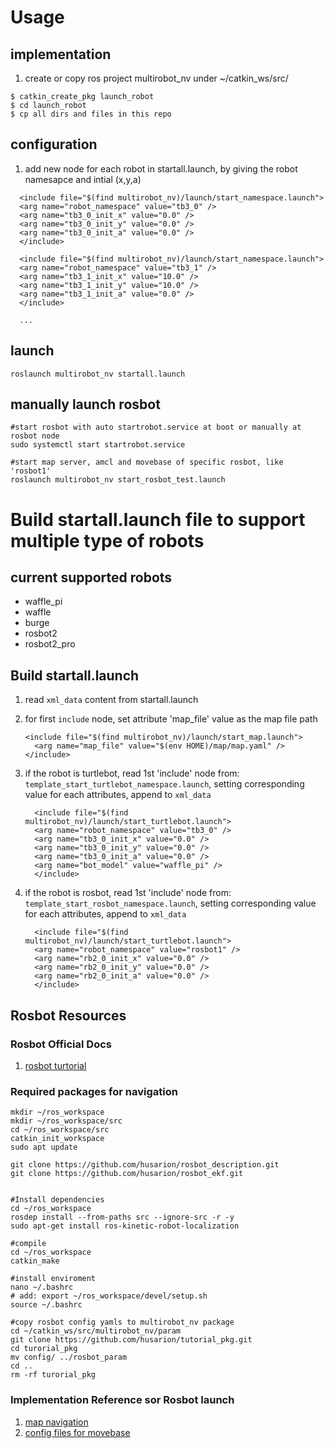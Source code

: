 # Usage
## implementation
1. create or copy ros project multirobot_nv under ~/catkin_ws/src/
```
$ catkin_create_pkg launch_robot
$ cd launch_robot
$ cp all dirs and files in this repo 
```
## configuration
1. add new node for each robot in startall.launch, by giving the robot namesapce and intial (x,y,a) 

```
  <include file="$(find multirobot_nv)/launch/start_namespace.launch">
  <arg name="robot_namespace" value="tb3_0" />
  <arg name="tb3_0_init_x" value="0.0" />
  <arg name="tb3_0_init_y" value="0.0" />
  <arg name="tb3_0_init_a" value="0.0" />
  </include>

  <include file="$(find multirobot_nv)/launch/start_namespace.launch">
  <arg name="robot_namespace" value="tb3_1" />
  <arg name="tb3_1_init_x" value="10.0" />
  <arg name="tb3_1_init_y" value="10.0" />
  <arg name="tb3_1_init_a" value="0.0" />
  </include>

  ...
```

## launch

```
roslaunch multirobot_nv startall.launch
```



## manually launch rosbot

```
#start rosbot with auto startrobot.service at boot or manually at rosbot node
sudo systemctl start startrobot.service

#start map server, amcl and movebase of specific rosbot, like 'rosbot1'
roslaunch multirobot_nv start_rosbot_test.launch
```





# Build startall.launch file to support multiple type of robots

## current supported robots

* waffle_pi
* waffle
* burge
* rosbot2
* rosbot2_pro

## Build startall.launch

1. read `xml_data` content from startall.launch

2. for first `include` node, set attribute 'map_file' value as the map file path

   ```
   <include file="$(find multirobot_nv)/launch/start_map.launch">
     <arg name="map_file" value="$(env HOME)/map/map.yaml" />
   </include>
   ```

3. if the robot is turtlebot, read 1st 'include' node from: `template_start_turtlebot_namespace.launch`, setting corresponding value for each attributes, append to `xml_data`

   ```
     <include file="$(find multirobot_nv)/launch/start_turtlebot.launch">
     <arg name="robot_namespace" value="tb3_0" />
     <arg name="tb3_0_init_x" value="0.0" />
     <arg name="tb3_0_init_y" value="0.0" />
     <arg name="tb3_0_init_a" value="0.0" />
     <arg name="bot_model" value="waffle_pi" />
     </include>
   ```

4. if the robot is rosbot, read 1st 'include' node from: `template_start_rosbot_namespace.launch`, setting corresponding value for each attributes, append to `xml_data`

   ```
     <include file="$(find multirobot_nv)/launch/start_turtlebot.launch">
     <arg name="robot_namespace" value="rosbot1" />
     <arg name="rb2_0_init_x" value="0.0" />
     <arg name="rb2_0_init_y" value="0.0" />
     <arg name="rb2_0_init_a" value="0.0" />
     </include>
   ```

## Rosbot Resources

### Rosbot Official Docs

1. [rosbot turtorial](https://husarion.com/tutorials/)



### Required packages for navigation

```
mkdir ~/ros_workspace
mkdir ~/ros_workspace/src
cd ~/ros_workspace/src
catkin_init_workspace
sudo apt update

git clone https://github.com/husarion/rosbot_description.git
git clone https://github.com/husarion/rosbot_ekf.git


#Install dependencies
cd ~/ros_workspace
rosdep install --from-paths src --ignore-src -r -y
sudo apt-get install ros-kinetic-robot-localization

#compile
cd ~/ros_workspace
catkin_make

#install enviroment
nano ~/.bashrc
# add: export ~/ros_workspace/devel/setup.sh
source ~/.bashrc

#copy rosbot config yamls to multirobot_nv package
cd ~/catkin_ws/src/multirobot_nv/param
git clone https://github.com/husarion/tutorial_pkg.git
cd turorial_pkg
mv config/ ../rosbot_param
cd ..
rm -rf turorial_pkg
```

### Implementation Reference sor Rosbot launch

1. [map navigation](https://husarion.com/tutorials/ros-tutorials/9-map-navigation/)
2. [config files for movebase](https://github.com/husarion/tutorial_pkg/tree/master/config)

